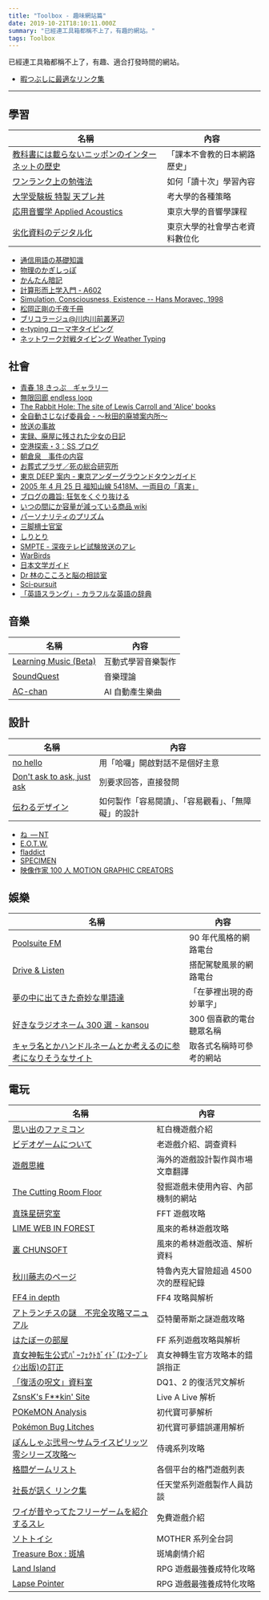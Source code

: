 ```yaml
---
title: "Toolbox - 趣味網站篇"
date: 2019-10-21T18:10:11.000Z
summary: "已經連工具箱都稱不上了，有趣的網站。"
tags: Toolbox
---
```


已經連工具箱都稱不上了，有趣、適合打發時間的網站。

- [暇つぶしに最適なリンク集](http://fcrandom.freeoda.com/hima.html)

---

## 學習

| 名稱                                                                                                                                     | 內容                           |
| ---------------------------------------------------------------------------------------------------------------------------------------- | ------------------------------ |
| [教科書には載らないニッポンのインターネットの歴史](https://web.archive.org/web/20030801113739/http://blogdex.tripod.co.jp/encyclopedia/) | 「課本不會教的日本網路歷史」   |
| [ワンランク上の勉強法](https://web.archive.org/web/20130629035806/http://www.geocities.jp/nagare_basi/study/stdy_mokuji.html)            | 如何「讀十次」學習內容         |
| [大学受験板 特製 天プレ丼](http://ifs.nog.cc/daigakujuken.at.infoseek.co.jp/index.html)                                                  | 考大學的各種策略               |
| [応用音響学 Applied Acoustics](https://ocw.u-tokyo.ac.jp/course_11270/)                                                                  | 東京大學的音響學課程           |
| [劣化資料のデジタル化](https://library.iss.u-tokyo.ac.jp/collection/d00/index.html)                                                      | 東京大學的社會學古老資料數位化 |

- [通信用語の基礎知識](https://www.wdic.org/)
- [物理のかぎしっぽ](http://hooktail.sub.jp/index.html)
- [かんたん暗記](https://www.8toch.net/hachiben/anki.cgi)
- [計算形而上学入門 - A602](https://tsg.ne.jp/nolze/texts/CM.html)
- [Simulation, Consciousness, Existence -- Hans Moravec, 1998](https://frc.ri.cmu.edu/~hpm/project.archive/general.articles/1998/SimConEx.98.html)
- [松岡正剛の千夜千冊](https://1000ya.isis.ne.jp/souran/index.php?vol=102)
- [ブリコラージュ@川内川前叢茅辺](http://st.cat-v.ne.jp/kawamae_cho/index.html)
- [e-typing ローマ字タイピング](https://www.e-typing.ne.jp/roma/check/)
- [ネットワーク対戦タイピング Weather Typing](https://denasu.com/software/weathertyping.html)

## 社會

- [青春 18 きっぷ　ギャラリー](http://www.satou3.com/railways/18kippu2.html)
- [無限回廊 endless loop](http://www.maroon.dti.ne.jp/knight999/)
- [The Rabbit Hole: The site of Lewis Carroll and 'Alice' books](http://www.hp-alice.com/index.html)
- [全自動さじなげ委員会 - ～秋田的廃墟案内所～](https://do-inaka.info/)
- [放送の事故](https://tvjiko.web.fc2.com/)
- [実録、廃屋に残された少女の日記](http://honoguraiosanpo.blog.jp/archives/1057998384.html)
- [空港探索・3：SS ブログ](https://airport1111.blog.ss-blog.jp/)
- [朝倉泉　事件の内容](https://grandson.tripod.com/i_jiken.html)
- [お葬式プラザ／死の総合研究所](http://osoushiki-plaza.com/institut/index.html)
- [東京 DEEP 案内 - 東京アンダーグラウンドタウンガイド](https://tokyodeep.info/)
- [2005 年 4 月 25 日 福知山線 5418M、一両目の「真実」](http://www.kysd.net/fuku42501a.html)
- [ブログの趣旨: 狂気をくぐり抜ける](http://tiem.cocolog-nifty.com/blog/shishi.html)
- [いつの間にか容量が減っている商品 wiki](https://shrinkflation.info/)
- [パーソナリティのプリズム](http://dongavatyo.web.fc2.com/038.htm)
- [三脚檣士官室](http://www.ironclad.saloon.jp/wardroom/wardroom.htm)
- [しりとり](https://siritori.net/)
- [SMPTE - 深夜テレビ試験放送のアレ](https://satorunet.github.io/SMPTE/)
- [WarBirds](http://www.warbirds.jp/index1.html)
- [日本文学ガイド](https://koten.sk46.com/index.html)
- [Dr 林のこころと脳の相談室](http://kokoro.squares.net/)
- [Sci-pursuit](https://sci-pursuit.com/)
- [「英語スラング」- カラフルな英語の辞典](https://eigoslang.com/)

## 音樂

| 名稱                                                           | 內容               |
| -------------------------------------------------------------- | ------------------ |
| [Learning Music (Beta)](https://learningmusic.ableton.com/ja/) | 互動式學習音樂製作 |
| [SoundQuest](https://soundquest.jp/category-archive-intro/)    | 音樂理論           |
| [AC-chan](https://aidn.jp/jingle/)                             | AI 自動產生樂曲    |

## 設計

| 名稱                                                    | 內容                                                 |
| ------------------------------------------------------- | ---------------------------------------------------- |
| [no hello](https://nohello.net/en/)                     | 用「哈囉」開啟對話不是個好主意                       |
| [Don't ask to ask, just ask](https://dontasktoask.com/) | 別要求回答，直接發問                                 |
| [伝わるデザイン](https://tsutawarudesign.com/)          | 如何製作「容易閱讀」、「容易觀看」、「無障礙」的設計 |

- [ね  — NT](https://nathan.tokyo/)
- [E.O.T.W.](https://eotw.nathan.tokyo/)
- [fladdict](http://fladdict.net/)
- [SPECIMEN](http://fladdict.net/sketches/specimen/index.html)
- [映像作家 100 人 MOTION GRAPHIC CREATORS](https://eizo100.jp/)

## 娛樂

| 名稱                                                                                     | 內容                     |
| ---------------------------------------------------------------------------------------- | ------------------------ |
| [Poolsuite FM](https://poolsuite.net/)                                                   | 90 年代風格的網路電台    |
| [Drive & Listen](https://driveandlisten.herokuapp.com/)                                  | 搭配駕駛風景的網路電台   |
| [夢の中に出てきた奇妙な単語達](http://hon-kon.o.oo7.jp/unknown.html)                     | 「在夢裡出現的奇妙單字」 |
| [好きなラジオネーム 300 選 - kansou](https://www.kansou-blog.jp/entry/2021/11/11/200409) | 300 個喜歡的電台聽眾名稱 |
| [キャラ名とかハンドルネームとか考えるのに参考になりそうなサイト](https://name-site.net/) | 取各式名稱時可參考的網站 |

## 電玩

| 名稱                                                                                                                   | 內容                                 |
| ---------------------------------------------------------------------------------------------------------------------- | ------------------------------------ |
| [思い出のファミコン](http://famicom.memorial/index.html)                                                               | 紅白機遊戲介紹                       |
| [ビデオゲームについて](http://s-endo.skr.jp/)                                                                          | 老遊戲介紹、調查資料                 |
| [遊戲思維](http://pettittechen.blogspot.com/)                                                                          | 海外的遊戲設計製作與市場文章翻譯     |
| [The Cutting Room Floor](https://tcrf.net/The_Cutting_Room_Floor)                                                      | 發掘遊戲未使用內容、內部機制的網站   |
| [真珠星研究室](http://pearlstar.sakura.ne.jp/study/index.html)                                                         | FFT 遊戲攻略                         |
| [LIME WEB IN FOREST](http://www2u.biglobe.ne.jp/~yoppi/shiren/)                                                        | 風來的希林遊戲攻略                   |
| [裏 CHUNSOFT](https://oyasen20.tripod.com/)                                                                            | 風來的希林遊戲改造、解析資料         |
| [秋川藤志のページ](http://000.la.coocan.jp/)                                                                           | 特魯內克大冒險超過 4500 次的歷程紀錄 |
| [FF4 in depth](http://www.asahi-net.or.jp/~xi5s-msd/)                                                                  | FF4 攻略與解析                       |
| [アトランチスの謎　不完全攻略マニュアル](http://www.cute.hm/hogehoge/html/enter.html)                                  | 亞特蘭蒂斯之謎遊戲攻略               |
| [はたぼーの部屋](https://hboh2511.web.fc2.com/)                                                                        | FF 系列遊戲攻略與解析                |
| [真女神転生公式ﾊﾟｰﾌｪｸﾄｶﾞｲﾄﾞ(ｴﾝﾀｰﾌﾞﾚｲﾝ出版)の訂正](http://yhvhiro.web.fc2.com/yhvh_pgaidoteisei.html)                   | 真女神轉生官方攻略本的錯誤指正       |
| [「復活の呪文」資料室](https://web.archive.org/web/20160329120539/http://www.imasy.or.jp/~yotti/dq-passwd.html)        | DQ1、2 的復活咒文解析                |
| [ZsnsK's F\*\*kin' Site](http://zsnsk.sakura.ne.jp/)                                                                   | Live A Live 解析                     |
| [POKeMON Analysis](http://psense.lib.net/Analysis/RGB/index.html)                                                      | 初代寶可夢解析                       |
| [Pokémon Bug Litches](https://web.archive.org/web/20181001140126/http://www.geocities.jp/kattempla/pokebug/index.html) | 初代寶可夢錯誤運用解析               |
| [ぽんしゃぶ弐号〜サムライスピリッツ零シリーズ攻略〜](http://www5b.biglobe.ne.jp/~hitokiri/)                            | 侍魂系列攻略                         |
| [格闘ゲームリスト](http://kakuge.info/d/index.htm)                                                                     | 各個平台的格鬥遊戲列表               |
| [社長が訊く リンク集](https://www.nintendo.co.jp/corporate/links/)                                                     | 任天堂系列遊戲製作人員訪談           |
| [ワイが昔やってたフリーゲームを紹介するスレ](http://blog.livedoor.jp/nwknews/archives/5612110.html)                    | 免費遊戲介紹                         |
| [ソトトイシ](https://soto.aikotoba.jp/index.html)                                                                      | MOTHER 系列全台詞                    |
| [Treasure Box : 斑鳩](http://rssp.web.fc2.com/ikaruga.html)                                                            | 斑鳩劇情介紹                         |
| [Land Island](https://land-island.com/)                                                                                | RPG 遊戲最強養成特化攻略             |
| [Lapse Pointer](https://ninja114514.hide-yoshi.net/)                                                                   | RPG 遊戲最強養成特化攻略             |
